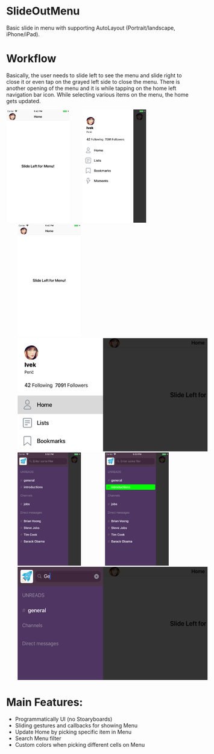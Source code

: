 # SlideOutMenu

Basic slide in menu with supporting AutoLayout (Portrait/landscape, iPhone/iPad). 

# Workflow
Basically, the user needs to slide left to see the menu and slide right to close it or even tap on the grayed left side to close the menu. There is another opening of the menu and it is while tapping on the home left navigation bar icon. While selecting various items on the menu, the home gets updated.

 <img src="images/home1.png" widht= 150 height = 300  hspace="0" />  <img src="images/menu1.png" widht= 150 height = 300  hspace="30" />  <img src="images/home1.png" widht= 150 height = 300  hspace="30" /> <img src="images/menu2.png" widht= 150 height = 300  hspace="30" /> <img src="images/menu3.png" widht= 150 height = 300  hspace="30" /> <img src="images/menu4.png" widht= 150 height = 300  hspace="30" /> <img src="images/menu5.png" widht= 150 height = 300  hspace="30" />

# Main Features:
- Programmatically UI (no Stoaryboards)
- Sliding gestures and callbacks for showing Menu
- Update Home by picking specific item in Menu
- Search Menu filter
- Custom colors when picking different cells on Menu


